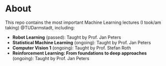 # About
This repo contains the most important Machine Learning lectures (I took/am taking) @TUDarmstadt, including:
- **Robot Learning** (passed): Taught by Prof. Jan Peters
- **Statistical Machine Learning** (ongoing): Taught by Prof. Jan Peters
- **Computer Vision 1** (ongoing): Taught by Prof. Stefan Roth
- **Reinforcement Learning: From foundations to deep approaches** (ongoing): Taught by Prof. Jan Peters
